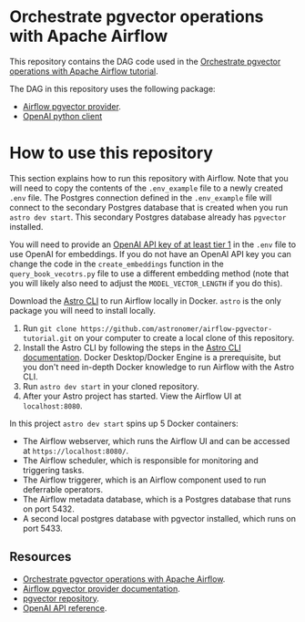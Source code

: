 Orchestrate pgvector operations with Apache Airflow
===================================================

This repository contains the DAG code used in the [Orchestrate pgvector operations with Apache Airflow tutorial](https://docs.astronomer.io/learn/airflow-pgvector). 

The DAG in this repository uses the following package:

- [Airflow pgvector provider](https://airflow.apache.org/docs/apache-airflow-providers-pgvector/stable/index.html). 
- [OpenAI python client](https://platform.openai.com/docs/api-reference)

# How to use this repository

This section explains how to run this repository with Airflow. Note that you will need to copy the contents of the `.env_example` file to a newly created `.env` file.
The Postgres connection defined in the `.env_example` file will connect to the secondary Postgres database that is created when you run `astro dev start`. This secondary Postgres database already has `pgvector` installed.

You will need to provide an [OpenAI API key of at least tier 1](https://platform.openai.com/docs/guides/rate-limits/) in the `.env` file to use OpenAI for embeddings. If you do not have an OpenAI API key you can change the code in the `create_embeddings` function in the `query_book_vecotrs.py` file to use a different embedding method (note that you will likely also need to adjust the `MODEL_VECTOR_LENGTH` if you do this).

Download the [Astro CLI](https://docs.astronomer.io/astro/cli/install-cli) to run Airflow locally in Docker. `astro` is the only package you will need to install locally.

1. Run `git clone https://github.com/astronomer/airflow-pgvector-tutorial.git` on your computer to create a local clone of this repository.
2. Install the Astro CLI by following the steps in the [Astro CLI documentation](https://docs.astronomer.io/astro/cli/install-cli). Docker Desktop/Docker Engine is a prerequisite, but you don't need in-depth Docker knowledge to run Airflow with the Astro CLI.
3. Run `astro dev start` in your cloned repository.
4. After your Astro project has started. View the Airflow UI at `localhost:8080`.

In this project `astro dev start` spins up 5 Docker containers:

- The Airflow webserver, which runs the Airflow UI and can be accessed at `https://localhost:8080/`.
- The Airflow scheduler, which is responsible for monitoring and triggering tasks.
- The Airflow triggerer, which is an Airflow component used to run deferrable operators.
- The Airflow metadata database, which is a Postgres database that runs on port 5432.
- A second local postgres database with pgvector installed, which runs on port 5433.

## Resources

- [Orchestrate pgvector operations with Apache Airflow](https://docs.astronomer.io/learn/airflow-pgvector).
- [Airflow pgvector provider documentation](https://airflow.apache.org/docs/apache-airflow-providers-pgvector/stable/index.html).
- [pgvector repository](https://github.com/pgvector/pgvector).
- [OpenAI API reference](https://platform.openai.com/docs/api-reference).